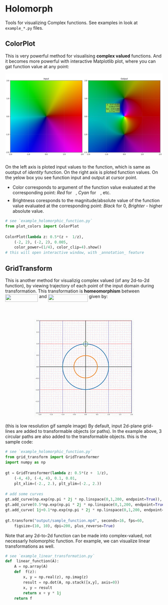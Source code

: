 # Holomorph

Tools for visualizing Complex functions.
See examples in look at `example_*.py` files.

## ColorPlot
This is very powerful method for visualising **complex valued** functions. And it becomes more powerful with interactive Matplotlib plot, where you can gat function value at any point:

<img src="https://github.com/ashmat98/Holomorph/blob/master/output/screenshot.jpg?raw=true">

On the left axis
 is ploted input values to the function, which is same as ouotput of _identity_ function.
On the right axis is ploted function values.
On the yelow box you see function input and output at cursor point.
- Color corresponds to argument of the function value evaluated at the corresponding point: _Red_ for <img src="/tex/29632a9bf827ce0200454dd32fc3be82.svg?invert_in_darkmode&sanitize=true" align=middle width=8.219209349999991pt height=21.18721440000001pt/>, _Cyan_ for <img src="/tex/f30fdded685c83b0e7b446aa9c9aa120.svg?invert_in_darkmode&sanitize=true" align=middle width=9.96010619999999pt height=14.15524440000002pt/>, etc.
- Brightness coresponds to the magnitude/absolute value of the function value evaluated at the corresponding point: _Black_ for 0, _Brighter_ - higher absolute value.
```python
# see `example_holomorphic_function.py`
from plot_colors import ColorPlot

ColorPlot(lambda z: 0.5*(z +  1/z), 
	(-2, 2), (-2, 2), 0.005,
	color_power=(1/4), color_clip=4).show()
# this will open interactive window, with _annotation_ feature
```
## GridTransform
This is another method for visualizig complex valued (of any 2d-to-2d function), by viewing trajectory of each point of the input domain during transformation.
This transformation is **homeomorphism** between <img src="/tex/d9950175c5a8ebf52f3b908f740c9a20.svg?invert_in_darkmode&sanitize=true" align=middle width=104.2882401pt height=24.65753399999998pt/> and <img src="/tex/61c6e13634b03dcac7df3b15aba679b3.svg?invert_in_darkmode&sanitize=true" align=middle width=126.89108354999998pt height=24.65753399999998pt/> given by:
<p align="center"><img src="/tex/cc694c9396c7ff068d45bf8d2115658f.svg?invert_in_darkmode&sanitize=true" align=middle width=313.38637934999997pt height=16.438356pt/></p>
<p align="center">
 <img src="https://github.com/ashmat98/Holomorph/blob/master/output/sample_function.gif?raw=true"  class="center"> </p>
 (this is low resolution gif sample image)
By default, input 2d-plane grid-lines are added to transformable objects (or paths). In the example above, 3 circular paths are also added to the transformable objects.
this is the sample code:

```python
# see `example_holomorphic_function.py`
from grid_transform import GridTransformer
import numpy as np

gt = GridTransformer(lambda z: 0.5*(z +  1/z),
	(-4, 4), (-4, 4), 0.1, 0.01,
	plt_xlim=(-2., 2.), plt_ylim=(-2., 2.))

# add some curves
gt.add_curve(np.exp(np.pi * 2j * np.linspace(0,1,200, endpoint=True)), lw=4)
gt.add_curve(0.5*np.exp(np.pi * 2j * np.linspace(0,1,200, endpoint=True)), lw=4)
gt.add_curve( 1j+0.1*np.exp(np.pi * 2j * np.linspace(0,1,200, endpoint=True)), lw=2)

gt.transform("output/sample_function.mp4", seconds=16, fps=60,
	figsize=(10, 10), dpi=200, plus_reverse=True)
```

Note that any 2d-to-2d function can be made into complex-valued, not necessarly holomorphic function. For example, we can visualize linear transformations as well.

```python
# see `example_linear_transformation.py`
def  linear_function(A):
	A = np.array(A)
	def  f(z):
		x, y = np.real(z), np.imag(z)
		result = np.dot(A, np.stack([x,y], axis=0))
		x, y = result
		return x + y * 1j
	return f
```